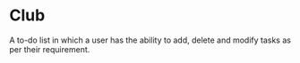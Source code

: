 # Club
A to-do list in which a user has the ability to add, delete and modify tasks as per their requirement.
